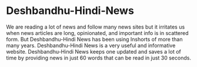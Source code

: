 # Deshbandhu-Hindi-News
We are reading a lot of news and follow many news sites but it irritates us when news articles are long, opinionated, and important info is in scattered form. But Deshbandhu-Hindi News has been using Inshorts of more than many years. Deshbandhu-Hindi News is a very useful and informative website. Deshbandhu-Hindi News keeps one updated and saves a lot of time by providing news in just 60 words that can be read in just 30 seconds.
